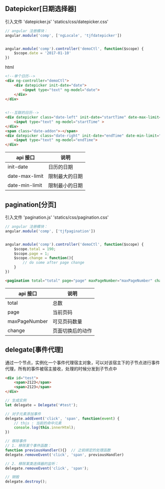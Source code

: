 Datepicker[日期选择器]
---
引入文件
'datepicker.js'
'statics/css/datepicker.css'
```js
// angular 注册模块：
angular.module('comp', ['ngLocale', 'tjfdatepicker'])


angular.module('comp').controller('demoCtl', function($scope) {
    $scope.date = '2017-01-10'
})
```

html
```html
<!--单个日历-->
<div ng-controller="demoCtl">
    <div datepicker init-date="date">
        <input type="text" ng-model="date">
    </div>
</div>
    
    
<!--互联的日历-->
<div datepicker class="date-left" init-date="startTime" date-max-limit="endTime">
    <input type="text" ng-model="startTime" >
</div>
<span class="date-addon">-</span>
<div datepicker class="date-right" init-date="endTime" date-min-limit="startTime">
    <input type="text" ng-model="endTime">
</div>
```

api 接口 | 说明
---|---
init-date | 日历的日期
date-max-limit | 限制最大的日期
date-min-limit | 限制最小的日期



pagination[分页]
---
引入文件
'pagination.js'
'statics/css/pagination.css'
```js
// angular 注册模块：
angular.module('comp', ['tjfpagination'])


angular.module('comp').controller('demoCtl', function($scope) {
    $scope.total = 190;
    $scope.page = 1;
    $scope.change = function(){
        // do some after page change 
    }
})
```

```html
<pagination total="total" page="page" maxPageNumber="maxPageNumber" changed="onPageChange()"></pagination>
```


api 接口 | 说明
---|---
total | 总数
page | 当前页码
maxPageNumber | 可见页码数量
change | 页面切换后的动作


delegate[事件代理]
---
通过一个节点，实例化一个事件代理宿主对象，可以对该宿主下的子节点进行事件代理，所有的事件被宿主接收，处理的时候分发到子节点中

```html
<div id="test">
    <span>2123</span>
    <span>2123</span>
</div>

```

```js
// 生成实例
let delegate = Delegate('#test');

// 对子元素添加事件
delegate.addEvent('click', 'span', function(event) {
    // this : 当前的命中元素
    console.log(this.innerHtml);
})

// 移除事件
// 1. 移除某个事件函数：
function previousHandler(){}  // 之前绑定的处理函数
delegate.removeEvent('click', 'span', previousHandler)

// 2. 移除某类选择器的监听：
delegate.removeEvent('click', 'span');

// 销毁
delegate.destroy();
```
